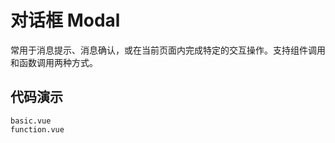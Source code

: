 # 对话框 Modal
常用于消息提示、消息确认，或在当前页面内完成特定的交互操作。支持组件调用和函数调用两种方式。

## 代码演示
```demo
basic.vue
function.vue
```